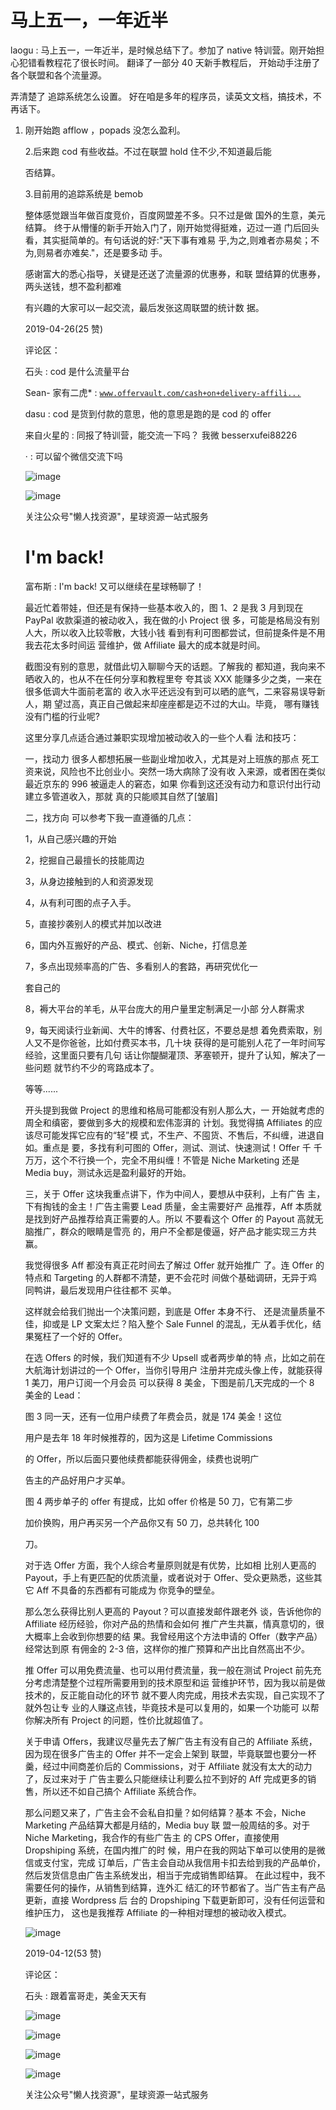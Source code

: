 # 马上五一，一年近半

laogu : 马上五一，一年近半，是时候总结下了。参加了 native 特训营。刚开始担心犯错看教程花了很长时间。 翻译了一部分 40 天新手教程后， 开始动手注册了各个联盟和各个流量源。

弄清楚了 追踪系统怎么设置。 好在咱是多年的程序员，读英文文档，搞技术，不再话下。

1.  刚开始跑 afflow ，popads 没怎么盈利。

    2.后来跑 cod 有些收益。不过在联盟 hold 住不少,不知道最后能

    否结算。

    3.目前用的追踪系统是 bemob

    整体感觉跟当年做百度竞价，百度网盟差不多。只不过是做 国外的生意，美元结算。 终于从懵懂的新手开始入门了，刚开始觉得挺难，迈过一道 门后回头看，其实挺简单的。有句话说的好:"天下事有难易 乎,为之,则难者亦易矣；不为,则易者亦难矣."，还是要多动 手。

    感谢富大的悉心指导，关键是还送了流量源的优惠券，和联 盟结算的优惠券，两头送钱，想不盈利都难

    有兴趣的大家可以一起交流，最后发张这周联盟的统计数 据。

    2019-04-26(25 赞)

    评论区：

    石头 : cod 是什么流量平台

    Sean- 家有二虎* : [`www.offervault.com/cash+on+delivery-affili...`](https://www.offervault.com/cash%2Bon%2Bdelivery-affiliate-programs/)

    dasu : cod 是货到付款的意思，他的意思是跑的是 cod 的 offer

    来自火星的 : 同报了特训营，能交流一下吗？ 我微 besserxufei88226

    · : 可以留个微信交流下吗

    ![image](img/Image_040.png)

    ![image](img/Image_041.png)

    关注公众号"懒人找资源"，星球资源一站式服务

    # I'm back!

    富布斯 : I'm back! 又可以继续在星球畅聊了！

    最近忙着带娃，但还是有保持一些基本收入的，图 1、2 是我 3 月到现在 PayPal 收款渠道的被动收入，我在做的小 Project 很 多，可能是格局没有别人大，所以收入比较零散，大钱小钱 看到有利可图都尝试，但前提条件是不用我去花太多时间运 营维护，做 Affiliate 最大的成本就是时间。

    截图没有别的意思，就借此切入聊聊今天的话题。了解我的 都知道，我向来不晒收入的，也从不在任何分享和教程里夸 夸其谈 XXX 能赚多少之类，一来在很多低调大牛面前老富的 收入水平还远没有到可以晒的底气，二来容易误导新人，期 望过高，真正自己做起来却座座都是迈不过的大山。毕竟， 哪有赚钱没有门槛的行业呢?

    这里分享几点适合通过兼职实现增加被动收入的一些个人看 法和技巧：

    一，找动力 很多人都想拓展一些副业增加收入，尤其是对上班族的那点 死工资来说，风险也不比创业小。突然一场大病除了没有收 入来源，或者困在类似最近京东的 996 被逼走人的窘态，如果 你看到这还没有动力和意识付出行动建立多管道收入，那就 真的只能顺其自然了[皱眉]

    二，找方向 可以参考下我一直遵循的几点：

    1，从自己感兴趣的开始

    2，挖掘自己最擅长的技能周边

    3，从身边接触到的人和资源发现

    4，从有利可图的点子入手。

    5，直接抄袭别人的模式并加以改进

    6，国内外互搬好的产品、模式、创新、Niche，打信息差

    7，多点出现频率高的广告、多看别人的套路，再研究优化一

    套自己的

    8，褥大平台的羊毛，从平台庞大的用户量里定制满足一小部 分人群需求

    9，每天阅读行业新闻、大牛的博客、付费社区，不要总是想 着免费索取，别人又不是你爸爸，比如付费买本书，几十块 获得的是可能别人花了一年时间写经验，这里面只要有几句 话让你醍醐灌顶、茅塞顿开，提升了认知，解决了一些问题 就节约不少的弯路成本了。

    等等......

    开头提到我做 Project 的思维和格局可能都没有别人那么大，一 开始就考虑的周全和缜密，要做到多大的规模和宏伟澎湃的 计划。我觉得搞 Affiliates 的应该尽可能发挥它应有的“轻”模 式，不生产、不囤货、不售后，不纠缠，进退自如。重点是 要，多找有利可图的 Offer，测试、测试、快速测试！Offer 千 千万万，这个不行换一个，完全不用纠缠！不管是 Niche Marketing 还是 Media buy，测试永远是盈利最好的开始。

    三，关于 Offer 这块我重点讲下，作为中间人，要想从中获利，上有广告 主，下有掏钱的金主！广告主需要 Lead 质量，金主需要好产 品推荐，Aff 本质就是找到好产品推荐给真正需要的人。所以 不要看这个 Offer 的 Payout 高就无脑推广，群众的眼睛是雪亮 的，用户不全都是傻逼，好产品才能实现三方共赢。

    我觉得很多 Aff 都没有真正花时间去了解过 Offer 就开始推广 了。连 Offer 的特点和 Targeting 的人群都不清楚，更不会花时 间做个基础调研，无异于鸡同鸭讲，最后发现用户往往都不 买单。

    这样就会给我们抛出一个决策问题，到底是 Offer 本身不行、 还是流量质量不佳，抑或是 LP 文案太烂？陷入整个 Sale Funnel 的混乱，无从着手优化，结果冤枉了一个好的 Offer。

    在选 Offers 的时候，我们知道有不少 Upsell 或者两步单的特 点，比如之前在大航海计划讲过的一个 Offer，当你引导用户 注册并完成头像上传，就能获得 1 美刀，用户订阅一个月会员 可以获得 8 美金，下图是前几天完成的一个 8 美金的 Lead：

    图 3 同一天，还有一位用户续费了年费会员，就是 174 美金！这位

    用户是去年 18 年时候推荐的，因为这是 Lifetime Commissions

    的 Offer，所以后面只要他续费都能获得佣金，续费也说明广

    告主的产品好用户才买单。

    图 4 两步单子的 offer 有提成，比如 offer 价格是 50 刀，它有第二步

    加价换购，用户再买另一个产品你又有 50 刀，总共转化 100

    刀。

    对于选 Offer 方面，我个人综合考量原则就是有优势，比如相 比别人更高的 Payout，手上有更匹配的优质流量，或者说对于 Offer、受众更熟悉，这些其它 Aff 不具备的东西都有可能成为 你竞争的壁垒。

    那么怎么获得比别人更高的 Payout？可以直接发邮件跟老外 谈，告诉他你的 Affiliate 经历经验，你对产品的热情和会如何 推广产生共赢，情真意切的，很大概率上会收到你想要的结 果。我曾经用这个方法申请的 Offer（数字产品）经常达到原 有佣金的 2-3 倍，这样你的推广预算和产出比自然高出不少。

    推 Offer 可以用免费流量、也可以用付费流量，我一般在测试 Project 前先充分考虑清楚整个过程所需要用到的技术原型和运 营维护环节，因为我以前是做技术的，反正能自动化的环节 就不要人肉完成，用技术去实现，自己实现不了就外包让专 业的人赚这点钱，毕竟技术是可以复用的，如果一个功能可 以帮你解决所有 Project 的问题，性价比就超值了。

    关于申请 Offers，我建议尽量先去了解广告主有没有自己的 Affiliate 系统，因为现在很多广告主的 Offer 并不一定会上架到 联盟，毕竟联盟也要分一杯羹，经过中间商差价后的 Commissions，对于 Affiliate 就没有太大的动力了，反过来对于 广告主要么只能继续让利要么拉不到好的 Aff 完成更多的销 售，所以还不如自己搞个 Affiliate 系统合作。

    那么问题又来了，广告主会不会私自扣量？如何结算？基本 不会，Niche Marketing 产品结算大都是月结的，Media buy 联 盟一般周结的多。对于 Niche Marketing，我合作的有些广告主 的 CPS Offer，直接使用 Dropshiping 系统，在国内推广的时 候，用户在我的网站下单可以使用的是微信或支付宝，完成 订单后，广告主会自动从我信用卡扣去给到我的产品单价， 然后发货信息由广告主系统发出，相当于完成销售即结算。 在此过程中，我不需要任何的操作，从销售到结算，连外汇 结汇的环节都省了。当广告主有产品更新，直接 Wordpress 后 台的 Dropshiping 下载更新即可，没有任何运营和维护压力， 这也是我推荐 Affiliate 的一种相对理想的被动收入模式。

    ![image](img/Image_042.png)

    2019-04-12(53 赞)

    评论区：

    石头 : 跟着富哥走，美金天天有

    ![image](img/Image_043.png)

    ![image](img/Image_044.png)

    ![image](img/Image_045.png)

    ![image](img/Image_046.png)

    关注公众号"懒人找资源"，星球资源一站式服务